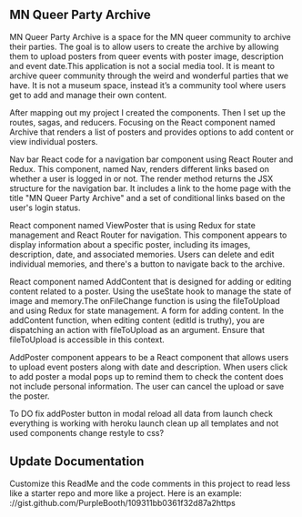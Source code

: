 ## MN Queer Party Archive
MN Queer Party Archive is a space for the MN queer community to archive their parties.  The goal is to allow users to create the archive by allowing them to upload posters from queer events with poster image, description and event date.This application is not a social media tool. It is meant to archive queer community through the weird and wonderful parties that we have. It is not a museum space, instead it’s a community tool where users get to add and manage their own content. 

After mapping out my project I created the components. 
Then I set up the routes, sagas, and reducers. Focusing on the React component named Archive that renders a list of posters and provides options to add content or view individual posters. 

Nav bar React code for a navigation bar component using React Router and Redux. This component, named Nav, renders different links based on whether a user is logged in or not. The render method returns the JSX structure for the navigation bar. It includes a link to the home page with the title "MN Queer Party Archive" and a set of conditional links based on the user's login status.

React component named ViewPoster that is using Redux for state management and React Router for navigation. This component appears to display information about a specific poster, including its images, description, date, and associated memories. Users can delete and edit individual memories, and there's a button to navigate back to the archive.

React component named AddContent that is designed for adding or editing content related to a poster. Using the useState hook to manage the state of image and memory.The onFileChange function is using the fileToUpload and using Redux for state management. A form for adding content. In the addContent function, when editing content (editId is truthy), you are dispatching an action with fileToUpload as an argument. Ensure that fileToUpload is accessible in this context.

AddPoster component appears to be a React component that allows users to upload event posters along with date and description. When users click to add poster a modal pops up to remind them to check the content does not include personal information. The user can cancel the upload or save the poster.  

To DO 
fix addPoster button in modal
reload all data from launch
check everything is working with heroku launch
clean up all templates and not used components
change restyle to css?




## Update Documentation

Customize this ReadMe and the code comments in this project to read less like a starter repo and more like a project. Here is an example: ://gist.github.com/PurpleBooth/109311bb0361f32d87a2https